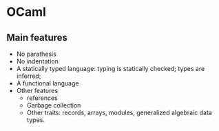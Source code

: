 # OCaml

## Main features

* No parathesis
* No indentation
* A statically typed language: typing is statically checked; types are inferred;
* A functional language
* Other features
	* references
	* Garbage collection
	* Other traits: records, arrays, modules, generalized algebraic data types.


## 
